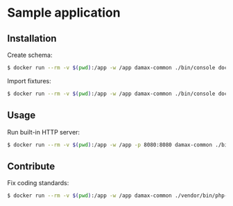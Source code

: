 # Sample application

## Installation

Create schema:

```bash
$ docker run --rm -v $(pwd):/app -w /app damax-common ./bin/console doctrine:schema:update --force
```

Import fixtures:

```bash
$ docker run --rm -v $(pwd):/app -w /app damax-common ./bin/console doctrine:fixture:load
```

## Usage

Run built-in HTTP server:

```bash
$ docker run --rm -v $(pwd):/app -w /app -p 8080:8080 damax-common ./bin/console server:run *:8080
```

## Contribute

Fix coding standards:

```bash
$ docker run --rm -v $(pwd):/app -w /app damax-common ./vendor/bin/php-cs-fixer fix
```
